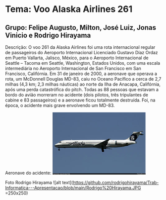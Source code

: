 # Tema: Voo Alaska Airlines 261

## Grupo: Felipe Augusto, Milton, José Luiz, Jonas Vinicio e Rodrigo Hirayama

Descrição: O voo 261 da Alaska Airlines foi uma rota internacional regular de passageiros do Aeroporto Internacional
Licenciado Gustavo Díaz Ordaz em Puerto Vallarta, Jalisco, México, para o Aeroporto Internacional de Seattle – Tacoma em Seattle, Washington, Estados Unidos, 
com uma escala intermediária no Aeroporto Internacional de San Francisco em San Francisco, Califórnia. Em 31 de janeiro de 2000, a aeronave que operava a rota, um McDonnell Douglas MD-83, 
caiu no Oceano Pacífico a cerca de 2,7 milhas (4,3 km; 2,3 milhas náuticas) ao norte da Ilha de Anacapa, Califórnia, após uma perda catastrófica do pitch. Todas as 88 pessoas que estavam
a bordo do avião morreram no acidente (dois pilotos, três tripulantes de cabine e 83 passageiros) e a aeronave ficou totalmente destruída. Foi, na época, o acidente mais grave envolvendo um MD-83.

Aeronave do acidente:
![alt text](https://github.com/rodrigohirayama/Trab-Informatica---Apresentacao/blob/main/MD83_guess.jpg)

Foto Rodrigo Hirayama
![alt text](https://github.com/rodrigohirayama/Trab-Informatica---Apresentacao/blob/main/Rodrigo%20Hirayama.JPG =250x250)
